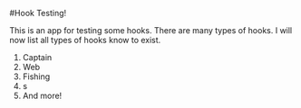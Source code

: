 #Hook Testing!

This is an app for testing some hooks.  There are many types of hooks.  I will now list all types of hooks know to exist.

1. Captain
2. Web
3. Fishing
4. s
5. And more!
